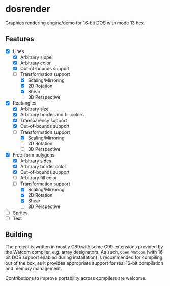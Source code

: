 # dosrender
Graphics rendering engine/demo for 16-bit DOS with mode 13 hex.

## Features
- [x] Lines
  - [x] Arbitrary slope
  - [x] Arbitrary color
  - [x] Out-of-bounds support
  - [ ] Transformation support
    - [x] Scaling/Mirroring
    - [x] 2D Rotation
    - [x] Shear
    - [ ] 3D Perspective
- [x] Rectangles
  - [x] Arbitrary size
  - [x] Arbitrary border and fill colors
  - [x] Transparency support
  - [x] Out-of-bounds support
  - [ ] Transformation support
    - [x] Scaling/Mirroring
    - [ ] 2D Rotation
    - [ ] 3D Perspective
- [x] Free-form polygons
  - [x] Arbitrary sides
  - [x] Arbitrary border color
  - [x] Out-of-bounds support
  - [ ] Arbitrary fill color
  - [ ] Transformation support
    - [x] Scaling/Mirroring
    - [x] 2D Rotation
    - [x] Shear
    - [ ] 3D Perspective
- [ ] Sprites
- [ ] Text

## Building
The project is written in mostly C89 with some C99 extensions provided by the Watcom compiler, e.g. array designators.
As such, `Open Watcom` (with 16-bit DOS support enabled during installation) is recommended for compiling out of the box,
as it provides appropriate support for real 16-bit compilation and memory management.

Contributions to improve portability across compilers are welcome.
